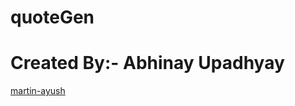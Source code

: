 # quoteGen

# Created By:- Abhinay Upadhyay

[martin-ayush](https://www.linkedin.com/in/martin-ayush-1b30661a2/)
